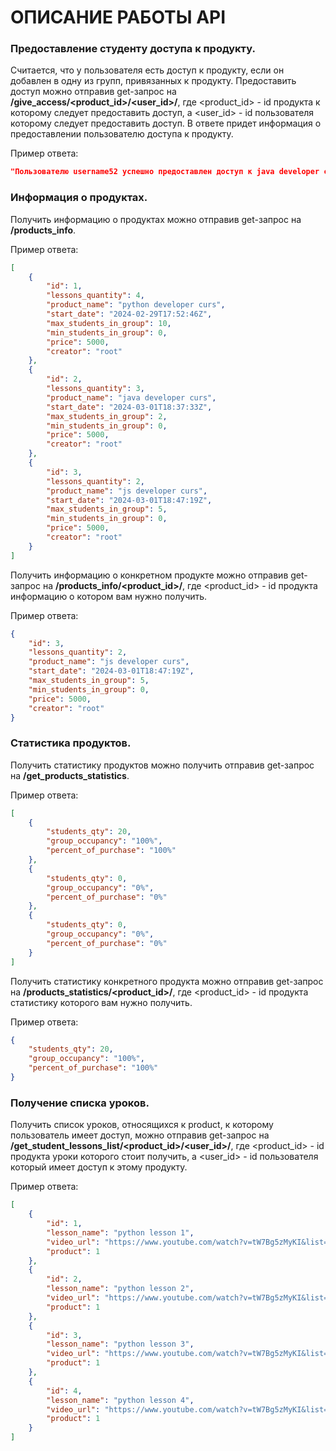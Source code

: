 # ОПИСАНИЕ РАБОТЫ API

### Предоставление студенту доступа к продукту.

Считается, что у пользователя есть доступ к продукту, если он добавлен в одну из групп, привязанных к продукту.
Предоставить доступ можно отправив get-запрос на **/give_access/<product_id>/<user_id>/**, где <product_id> - id продукта к которому следует предоставить доступ, a <user_id> - id пользователя которому следует предоставить доступ.
В ответе придет информация о предоставлении пользователю доступа к продукту.

Пример ответа:
```json
"Пользователю username52 успешно предоставлен доступ к java developer curs."
```

### Информация о продуктах.

Получить информацию о продуктах можно отправив get-запрос на **/products_info**.

Пример ответа:
```json
[
    {
        "id": 1,
        "lessons_quantity": 4,
        "product_name": "python developer curs",
        "start_date": "2024-02-29T17:52:46Z",
        "max_students_in_group": 10,
        "min_students_in_group": 0,
        "price": 5000,
        "creator": "root"
    },
    {
        "id": 2,
        "lessons_quantity": 3,
        "product_name": "java developer curs",
        "start_date": "2024-03-01T18:37:33Z",
        "max_students_in_group": 2,
        "min_students_in_group": 0,
        "price": 5000,
        "creator": "root"
    },
    {
        "id": 3,
        "lessons_quantity": 2,
        "product_name": "js developer curs",
        "start_date": "2024-03-01T18:47:19Z",
        "max_students_in_group": 5,
        "min_students_in_group": 0,
        "price": 5000,
        "creator": "root"
    }
]
```

Получить информацию о конкретном продукте можно отправив get-запрос на **/products_info/<product_id>/**, где <product_id> - id продукта информацию о котором вам нужно получить.

Пример ответа:
```json
{
    "id": 3,
    "lessons_quantity": 2,
    "product_name": "js developer curs",
    "start_date": "2024-03-01T18:47:19Z",
    "max_students_in_group": 5,
    "min_students_in_group": 0,
    "price": 5000,
    "creator": "root"
}
```

### Статистика продуктов.

Получить статистику продуктов можно получить отправив get-запрос на **/get_products_statistics**.

Пример ответа:

```json
[
    {
        "students_qty": 20,
        "group_occupancy": "100%",
        "percent_of_purchase": "100%"
    },
    {
        "students_qty": 0,
        "group_occupancy": "0%",
        "percent_of_purchase": "0%"
    },
    {
        "students_qty": 0,
        "group_occupancy": "0%",
        "percent_of_purchase": "0%"
    }
]
```

Получить статистику конкретного продукта можно отправив get-запрос на **/products_statistics/<product_id>/**, где <product_id> - id продукта статистику которого вам нужно получить.

Пример ответа:
```json
{
    "students_qty": 20,
    "group_occupancy": "100%",
    "percent_of_purchase": "100%"
}
```

###  Получение списка уроков.

Получить список уроков, относящихся к product, к которому пользователь имеет доступ, можно отправив get-запрос на **/get_student_lessons_list/<product_id>/<user_id>/**, 
где <product_id> - id продукта уроки которого стоит получить, a <user_id> - id пользователя который имеет доступ к этому продукту.

Пример ответа:

```json
[
    {
        "id": 1,
        "lesson_name": "python lesson 1",
        "video_url": "https://www.youtube.com/watch?v=tW7Bg5zMyKI&list=PLA0M1Bcd0w8xZA3Kl1fYmOH_MfLpiYMRs&index=5",
        "product": 1
    },
    {
        "id": 2,
        "lesson_name": "python lesson 2",
        "video_url": "https://www.youtube.com/watch?v=tW7Bg5zMyKI&list=PLA0M1Bcd0w8xZA3Kl1fYmOH_MfLpiYMRs&index=5",
        "product": 1
    },
    {
        "id": 3,
        "lesson_name": "python lesson 3",
        "video_url": "https://www.youtube.com/watch?v=tW7Bg5zMyKI&list=PLA0M1Bcd0w8xZA3Kl1fYmOH_MfLpiYMRs&index=5",
        "product": 1
    },
    {
        "id": 4,
        "lesson_name": "python lesson 4",
        "video_url": "https://www.youtube.com/watch?v=tW7Bg5zMyKI&list=PLA0M1Bcd0w8xZA3Kl1fYmOH_MfLpiYMRs&index=5",
        "product": 1
    }
]
```
